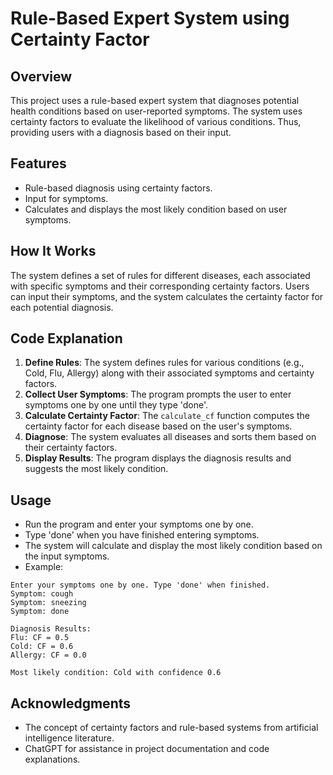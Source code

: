 # Rule-Based Expert System using Certainty Factor

## Overview
This project uses a rule-based expert system that diagnoses potential health conditions based on user-reported symptoms. The system uses certainty factors to evaluate the likelihood of various conditions. Thus, providing users with a diagnosis based on their input.

## Features
- Rule-based diagnosis using certainty factors.
- Input for symptoms.
- Calculates and displays the most likely condition based on user symptoms.

## How It Works
The system defines a set of rules for different diseases, each associated with specific symptoms and their corresponding certainty factors. Users can input their symptoms, and the system calculates the certainty factor for each potential diagnosis.

## Code Explanation
1. **Define Rules**: The system defines rules for various conditions (e.g., Cold, Flu, Allergy) along with their associated symptoms and certainty factors.
2. **Collect User Symptoms**: The program prompts the user to enter symptoms one by one until they type 'done'.
3. **Calculate Certainty Factor**: The `calculate_cf` function computes the certainty factor for each disease based on the user's symptoms.
4. **Diagnose**: The system evaluates all diseases and sorts them based on their certainty factors.
5. **Display Results**: The program displays the diagnosis results and suggests the most likely condition.

## Usage
- Run the program and enter your symptoms one by one.
- Type 'done' when you have finished entering symptoms.
- The system will calculate and display the most likely condition based on the input symptoms.
- Example:
```
Enter your symptoms one by one. Type 'done' when finished.
Symptom: cough
Symptom: sneezing
Symptom: done

Diagnosis Results:
Flu: CF = 0.5
Cold: CF = 0.6
Allergy: CF = 0.0

Most likely condition: Cold with confidence 0.6
```

## Acknowledgments
- The concept of certainty factors and rule-based systems from artificial intelligence literature.
- ChatGPT for assistance in project documentation and code explanations.
